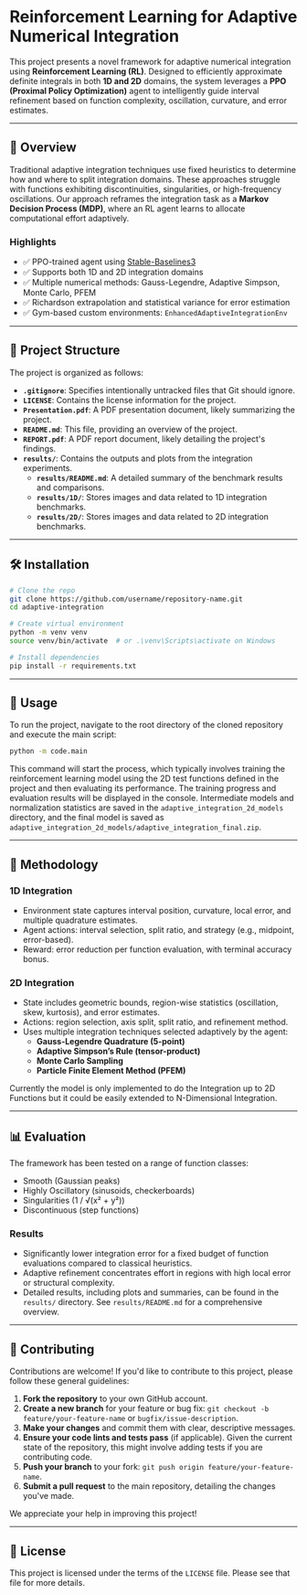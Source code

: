 # Reinforcement Learning for Adaptive Numerical Integration

This project presents a novel framework for adaptive numerical integration using **Reinforcement Learning (RL)**. Designed to efficiently approximate definite integrals in both **1D and 2D** domains, the system leverages a **PPO (Proximal Policy Optimization)** agent to intelligently guide interval refinement based on function complexity, oscillation, curvature, and error estimates.

---

## 🚀 Overview

Traditional adaptive integration techniques use fixed heuristics to determine how and where to split integration domains. These approaches struggle with functions exhibiting discontinuities, singularities, or high-frequency oscillations. Our approach reframes the integration task as a **Markov Decision Process (MDP)**, where an RL agent learns to allocate computational effort adaptively.

### Highlights

- ✅ PPO-trained agent using [Stable-Baselines3](https://github.com/DLR-RM/stable-baselines3)
- ✅ Supports both 1D and 2D integration domains
- ✅ Multiple numerical methods: Gauss-Legendre, Adaptive Simpson, Monte Carlo, PFEM
- ✅ Richardson extrapolation and statistical variance for error estimation
- ✅ Gym-based custom environments: `EnhancedAdaptiveIntegrationEnv`

---

## 📂 Project Structure

The project is organized as follows:

- **`.gitignore`**: Specifies intentionally untracked files that Git should ignore.
- **`LICENSE`**: Contains the license information for the project.
- **`Presentation.pdf`**: A PDF presentation document, likely summarizing the project.
- **`README.md`**: This file, providing an overview of the project.
- **`REPORT.pdf`**: A PDF report document, likely detailing the project's findings.
- **`results/`**: Contains the outputs and plots from the integration experiments.
    - **`results/README.md`**: A detailed summary of the benchmark results and comparisons.
    - **`results/1D/`**: Stores images and data related to 1D integration benchmarks.
    - **`results/2D/`**: Stores images and data related to 2D integration benchmarks.
---

## 🛠️ Installation

```bash
# Clone the repo
git clone https://github.com/username/repository-name.git
cd adaptive-integration

# Create virtual environment
python -m venv venv
source venv/bin/activate  # or .\venv\Scripts\activate on Windows

# Install dependencies
pip install -r requirements.txt
```

---

## 🚀 Usage

To run the project, navigate to the root directory of the cloned repository and execute the main script:
   ```bash
   python -m code.main
   ```
   This command will start the process, which typically involves training the reinforcement learning model using the 2D test functions defined in the project and then evaluating its performance. The training progress and evaluation results will be displayed in the console. Intermediate models and normalization statistics are saved in the `adaptive_integration_2d_models` directory, and the final model is saved as `adaptive_integration_2d_models/adaptive_integration_final.zip`.

---

## 🔬 Methodology

### 1D Integration

- Environment state captures interval position, curvature, local error, and multiple quadrature estimates.
- Agent actions: interval selection, split ratio, and strategy (e.g., midpoint, error-based).
- Reward: error reduction per function evaluation, with terminal accuracy bonus.

### 2D Integration

- State includes geometric bounds, region-wise statistics (oscillation, skew, kurtosis), and error estimates.
- Actions: region selection, axis split, split ratio, and refinement method.
- Uses multiple integration techniques selected adaptively by the agent:
  - **Gauss-Legendre Quadrature (5-point)**
  - **Adaptive Simpson’s Rule (tensor-product)**
  - **Monte Carlo Sampling**
  - **Particle Finite Element Method (PFEM)**
 
Currently the model is only implemented to do the Integration up to 2D Functions but it could be easily extended to N-Dimensional Integration.

---

## 📊 Evaluation

The framework has been tested on a range of function classes:

- Smooth (Gaussian peaks)
- Highly Oscillatory (sinusoids, checkerboards)
- Singularities (1 / √(x² + y²))
- Discontinuous (step functions)

### Results

- Significantly lower integration error for a fixed budget of function evaluations compared to classical heuristics.
- Adaptive refinement concentrates effort in regions with high local error or structural complexity.
- Detailed results, including plots and summaries, can be found in the `results/` directory. See `results/README.md` for a comprehensive overview.

---

## 🤝 Contributing

Contributions are welcome! If you'd like to contribute to this project, please follow these general guidelines:

1.  **Fork the repository** to your own GitHub account.
2.  **Create a new branch** for your feature or bug fix: `git checkout -b feature/your-feature-name` or `bugfix/issue-description`.
3.  **Make your changes** and commit them with clear, descriptive messages.
4.  **Ensure your code lints and tests pass** (if applicable). Given the current state of the repository, this might involve adding tests if you are contributing code.
5.  **Push your branch** to your fork: `git push origin feature/your-feature-name`.
6.  **Submit a pull request** to the main repository, detailing the changes you've made.

We appreciate your help in improving this project!

---

## 📜 License

This project is licensed under the terms of the `LICENSE` file. Please see that file for more details.
